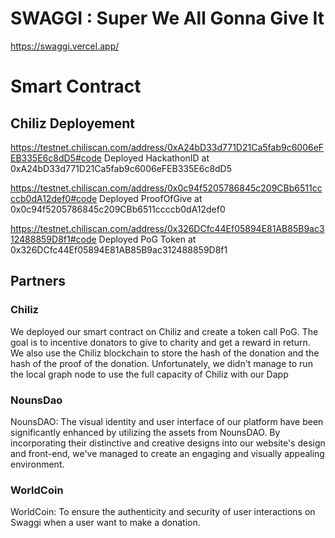 # SWAGGI : Super We All Gonna Give It

https://swaggi.vercel.app/

# Smart Contract

## Chiliz Deployement

https://testnet.chiliscan.com/address/0xA24bD33d771D21Ca5fab9c6006eFEB335E6c8dD5#code
Deployed HackathonID at 0xA24bD33d771D21Ca5fab9c6006eFEB335E6c8dD5

https://testnet.chiliscan.com/address/0x0c94f5205786845c209CBb6511ccccb0dA12def0#code
Deployed ProofOfGive at 0x0c94f5205786845c209CBb6511ccccb0dA12def0

https://testnet.chiliscan.com/address/0x326DCfc44Ef05894E81AB85B9ac312488859D8f1#code
Deployed PoG Token at 0x326DCfc44Ef05894E81AB85B9ac312488859D8f1

## Partners

### Chiliz

We deployed our smart contract on Chiliz and create a token call PoG. The goal is to incentive donators to give to charity and get a reward in return. We also use the Chiliz blockchain to store the hash of the donation and the hash of the proof of the donation.
Unfortunately, we didn't manage to run the local graph node to use the full capacity of Chiliz with our Dapp

### NounsDao

NounsDAO: The visual identity and user interface of our platform have been significantly enhanced by utilizing the assets from NounsDAO. By incorporating their distinctive and creative designs into our website's design and front-end, we've managed to create an engaging and visually appealing environment.

### WorldCoin

WorldCoin: To ensure the authenticity and security of user interactions on Swaggi when a user want to make a donation.
